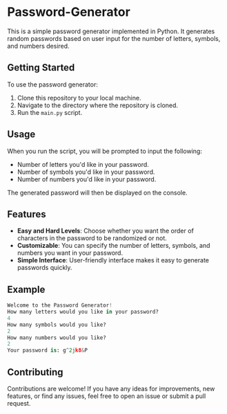 # Password-Generator

This is a simple password generator implemented in Python. It generates random passwords based on user input for the number of letters, symbols, and numbers desired.

## Getting Started

To use the password generator:

1. Clone this repository to your local machine.
2. Navigate to the directory where the repository is cloned.
3. Run the `main.py` script.

## Usage

When you run the script, you will be prompted to input the following:

- Number of letters you'd like in your password.
- Number of symbols you'd like in your password.
- Number of numbers you'd like in your password.

The generated password will then be displayed on the console.

## Features

- **Easy and Hard Levels**: Choose whether you want the order of characters in the password to be randomized or not.
- **Customizable**: You can specify the number of letters, symbols, and numbers you want in your password.
- **Simple Interface**: User-friendly interface makes it easy to generate passwords quickly.

## Example

```python
Welcome to the Password Generator!
How many letters would you like in your password?
4
How many symbols would you like?
2
How many numbers would you like?
2
Your password is: g^2jk8&P
```

## Contributing

Contributions are welcome! If you have any ideas for improvements, new features, or find any issues, feel free to open an issue or submit a pull request.



